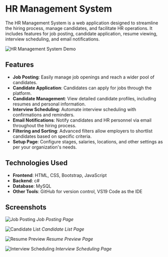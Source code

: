 # HR Management System

The HR Management System is a web application designed to streamline the hiring process, manage candidates, and facilitate HR operations. It includes features for job posting, candidate application, resume viewing, interview scheduling, and email notifications.

![HR Management System Demo](https://drive.google.com/file/d/1Y6quyBAhUqFcU1_ET_WwyN6_hUjFb_qI/view?usp=sharing)

## Features

- **Job Posting**: Easily manage job openings and reach a wider pool of candidates.
- **Candidate Application**: Candidates can apply for jobs through the platform.
- **Candidate Management**: View detailed candidate profiles, including resumes and personal information.
- **Interview Scheduling**: Automate interview scheduling with confirmations and reminders.
- **Email Notifications**: Notify candidates and HR personnel via email throughout the hiring process.
- **Filtering and Sorting**: Advanced filters allow employers to shortlist candidates based on specific criteria.
- **Setup Page**: Configure stages, salaries, locations, and other settings as per your organization's needs.

## Technologies Used

- **Frontend**: HTML, CSS, Bootstrap, JavaScript
- **Backend**: c#
- **Database**: MySQL
- **Other Tools**: GitHub for version control, VS19 Code as the IDE

## Screenshots

![Job Posting](path/to/job-posting.png)
*Job Posting Page*

![Candidate List](path/to/candidate-list.png)
*Candidate List Page*

![Resume Preview](path/to/resume-preview.png)
*Resume Preview Page*

![Interview Scheduling](path/to/interview-scheduling.png)
*Interview Scheduling Page*


